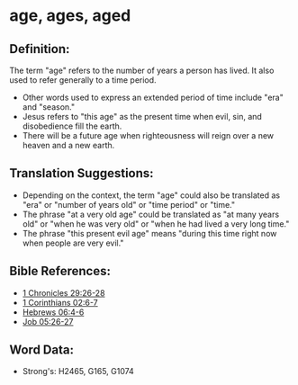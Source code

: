 # age, ages, aged #

## Definition: ##

The term "age" refers to the number of years a person has lived. It also used to refer generally to a time period.

* Other words used to express an extended period of time include "era" and "season."
* Jesus refers to "this age" as the present time when evil, sin, and disobedience fill the earth.
* There will be a future age when righteousness will reign over a new heaven and a new earth.

## Translation Suggestions: ##

* Depending on the context, the term "age" could also be translated as "era" or "number of years old" or "time period" or "time."
* The phrase "at a very old age" could be translated as "at many years old" or "when he was very old" or "when he had lived a very long time."
* The phrase "this present evil age" means "during this time right now when people are very evil."

## Bible References: ##

* [1 Chronicles 29:26-28](rc://en/tn/help/1ch/29/26)
* [1 Corinthians 02:6-7](rc://en/tn/help/1co/02/06)
* [Hebrews 06:4-6](rc://en/tn/help/heb/06/04)
* [Job 05:26-27](rc://en/tn/help/job/05/26)

## Word Data: ##

* Strong's: H2465, G165, G1074

